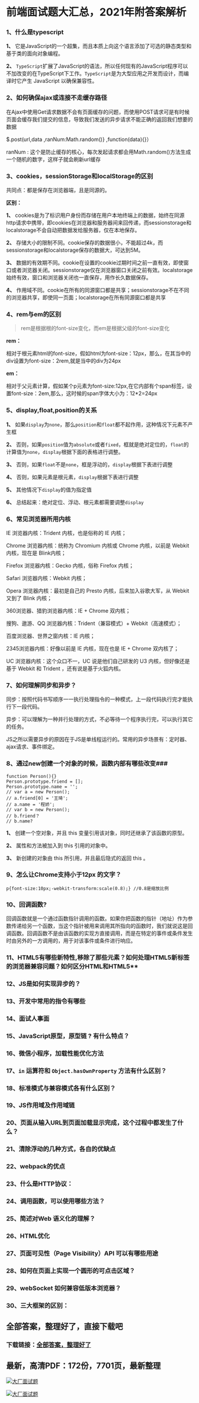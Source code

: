 # 前端面试题大汇总，2021年附答案解析







### 1、什么是typescript

**1、** 它是JavaScript的一个超集，而且本质上向这个语言添加了可选的静态类型和基于类的面向对象编程。

**2、** `TypeScript`扩展了JavaScript的语法，所以任何现有的JavaScript程序可以不加改变的在TypeScript下工作。`TypeScript`是为大型应用之开发而设计，而编译时它产生 JavaScript 以确保兼容性。


### 2、如何确保ajax或连接不走缓存路径

在Ajax中使用Get请求数据不会有页面缓存的问题，而使用POST请求可是有时候页面会缓存我们提交的信息，导致我们发送的异步请求不能正确的返回我们想要的数据

$.post(url,data ,ranNum:Math.random()} ,function(data){}）

ranNum : 这个是防止缓存的核心，每次发起请求都会用Math.random()方法生成一个随机的数字，这样子就会刷新url缓存


### 3、cookies，sessionStorage和localStorage的区别

共同点：都是保存在浏览器端，且是同源的。

**区别：**

**1、** cookies是为了标识用户身份而存储在用户本地终端上的数据，始终在同源http请求中携带，即cookies在浏览器和服务器间来回传递，而sessionstorage和localstorage不会自动把数据发给服务器，仅在本地保存。

**2、** 存储大小的限制不同。cookie保存的数据很小，不能超过4k，而sessionstorage和localstorage保存的数据大，可达到5M。

**3、** 数据的有效期不同。cookie在设置的cookie过期时间之前一直有效，即使窗口或者浏览器关闭。sessionstorage仅在浏览器窗口关闭之前有效。localstorage始终有效，窗口和浏览器关闭也一直保存，用作长久数据保存。

**4、** 作用域不同。cookie在所有的同源窗口都是共享；sessionstorage不在不同的浏览器共享，即使同一页面；localstorage在所有同源窗口都是共享


### 4、rem与em的区别

> rem是根据根的font-size变化，而em是根据父级的font-size变化


**rem：**

相对于根元素html的font-size，假如html为font-size：12px，那么，在其当中的div设置为font-size：2rem,就是当中的div为24px

**em：**

相对于父元素计算，假如某个p元素为font-size:12px,在它内部有个span标签，设置font-size：2em,那么，这时候的span字体大小为：12*2=24px


### 5、display,float,position的关系

**1、** 如果`display`为`none`，那么`position`和`float`都不起作用，这种情况下元素不产生框

**2、** 否则，如果`position`值为`absolute`或者`fixed`，框就是绝对定位的，`float`的计算值为`none`，`display`根据下面的表格进行调整。

**3、** 否则，如果`float`不是`none`，框是浮动的，`display`根据下表进行调整

**4、** 否则，如果元素是根元素，`display`根据下表进行调整

**5、** 其他情况下`display`的值为指定值

**6、** 总结起来：绝对定位、浮动、根元素都需要调整`display`


### 6、常见浏览器所用内核

IE 浏览器内核：Trident 内核，也是俗称的 IE 内核；

Chrome 浏览器内核：统称为 Chromium 内核或 Chrome 内核，以前是 Webkit 内核，现在是 Blink内核；

Firefox 浏览器内核：Gecko 内核，俗称 Firefox 内核；

Safari 浏览器内核：Webkit 内核；

Opera 浏览器内核：最初是自己的 Presto 内核，后来加入谷歌大军，从 Webkit 又到了 Blink 内核；

360浏览器、猎豹浏览器内核：IE + Chrome 双内核；

搜狗、遨游、QQ 浏览器内核：Trident（兼容模式）+ Webkit（高速模式）；

百度浏览器、世界之窗内核：IE 内核；

2345浏览器内核：好像以前是 IE 内核，现在也是 IE + Chrome 双内核了；

UC 浏览器内核：这个众口不一，UC 说是他们自己研发的 U3 内核，但好像还是基于 Webkit 和 Trident ，还有说是基于火狐内核。


### 7、如何理解同步和异步？

同步：按照代码书写顺序一一执行处理指令的一种模式，上一段代码执行完才能执行下一段代码。

异步：可以理解为一种并行处理的方式，不必等待一个程序执行完，可以执行其它的任务。

JS之所以需要异步的原因在于JS是单线程运行的。常用的异步场景有：定时器、ajax请求、事件绑定。


### 8、通过new创建一个对象的时候，函数内部有哪些改变###

```
function Person(){}
Person.prototype.friend = [];
Person.prototype.name = '';
// var a = new Person();
// a.friend[0] = '王琦';
// a.name = '程娇';
// var b = new Person();
// b.friend？
// b.name?
```

**1、** 创建一个空对象，并且 this 变量引用该对象，同时还继承了该函数的原型。

**2、** 属性和方法被加入到 this 引用的对象中。

**3、** 新创建的对象由 this 所引用，并且最后隐式的返回 this 。


### 9、怎么让Chrome支持小于12px 的文字？

```
p{font-size:10px;-webkit-transform:scale(0.8);} //0.8是缩放比例
```


### 10、回调函数?

回调函数就是一个通过函数指针调用的函数。如果你把函数的指针（地址）作为参数传递给另一个函数，当这个指针被用来调用其所指向的函数时，我们就说这是回调函数。回调函数不是由该函数的实现方直接调用，而是在特定的事件或条件发生时由另外的一方调用的，用于对该事件或条件进行响应。


### 11、HTML5有哪些新特性,移除了那些元素？如何处理HTML5新标签的浏览器兼容问题？如何区分HTML和HTML5**
### 12、JS是如何实现异步的？
### 13、开发中常用的指令有哪些
### 14、面试人事面
### 15、JavaScript原型，原型链 ? 有什么特点？
### 16、微信小程序，加载性能优化方法
### 17、`in` 运算符和 `Object.hasOwnProperty` 方法有什么区别？
### 18、标准模式与兼容模式各有什么区别？
### 19、JS作用域及作用域链
### 20、页面从输入URL到页面加载显示完成，这个过程中都发生了什么？
### 21、清除浮动的几种方式，各自的优缺点
### 22、webpack的优点
### 23、什么是HTTP协议：
### 24、调用函数，可以使用哪些方法？
### 25、简述对Web 语义化的理解？
### 26、HTML优化
### 27、页面可见性（Page Visibility）API 可以有哪些用途
### 28、如何在页面上实现一个圆形的可点击区域？
### 29、webSocket 如何兼容低版本浏览器？
### 30、三大框架的区别：




## 全部答案，整理好了，直接下载吧

### 下载链接：[全部答案，整理好了](https://www.souyunku.com/wp-content/uploads/weixin/githup-weixin-2.png)




## 最新，高清PDF：172份，7701页，最新整理

[![大厂面试题](https://www.souyunku.com/wp-content/uploads/weixin/mst.png "架构师专栏")](https://www.souyunku.com/wp-content/uploads/weixin/githup-weixin.png "架构师专栏")

[![大厂面试题](https://www.souyunku.com/wp-content/uploads/weixin/githup-weixin.png "架构师专栏")](https://www.souyunku.com/wp-content/uploads/weixin/githup-weixin.png "架构师专栏")
